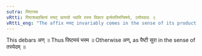 ```yaml
---
sutra: पिष्टाच्च
vRtti: पिष्टशब्दान्नित्यं मयट् प्रत्ययो भवति तस्य विकार इत्येतस्मिन्विषये, ऽणोपवादः ॥
vRtti_eng: "The affix मयट् invariably comes in the sense of its product or part, after the word पिष्ट ॥"
---
```

This debars अण् ॥ Thus पिष्टमयं भस्म ॥ Otherwise अण्, as पैष्टी सुरा in the sense of तस्येदम् ॥
